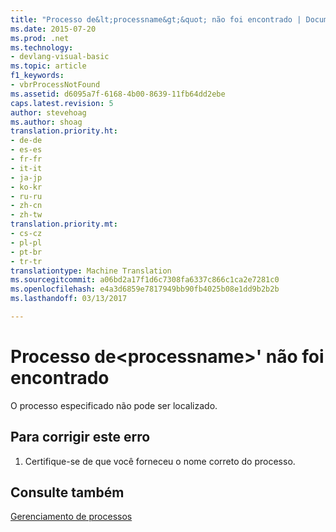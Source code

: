 ```yaml
---
title: "Processo de&lt;processname&gt;&quot; não foi encontrado | Documentos do Microsoft"
ms.date: 2015-07-20
ms.prod: .net
ms.technology:
- devlang-visual-basic
ms.topic: article
f1_keywords:
- vbrProcessNotFound
ms.assetid: d6095a7f-6168-4b00-8639-11fb64dd2ebe
caps.latest.revision: 5
author: stevehoag
ms.author: shoag
translation.priority.ht:
- de-de
- es-es
- fr-fr
- it-it
- ja-jp
- ko-kr
- ru-ru
- zh-cn
- zh-tw
translation.priority.mt:
- cs-cz
- pl-pl
- pt-br
- tr-tr
translationtype: Machine Translation
ms.sourcegitcommit: a06bd2a17f1d6c7308fa6337c866c1ca2e7281c0
ms.openlocfilehash: e4a3d6859e7817949bb90fb4025b08e1dd9b2b2b
ms.lasthandoff: 03/13/2017

---
```

# <a name="process-39ltprocessnamegt39-was-not-found"></a>Processo de&lt;processname&gt;' não foi encontrado
O processo especificado não pode ser localizado.  
  
## <a name="to-correct-this-error"></a>Para corrigir este erro  
  
1.  Certifique-se de que você forneceu o nome correto do processo.  
  
## <a name="see-also"></a>Consulte também  
 [Gerenciamento de processos](http://msdn.microsoft.com/en-us/ef2f9767-330b-49f3-aa33-8574c241b9d2)
